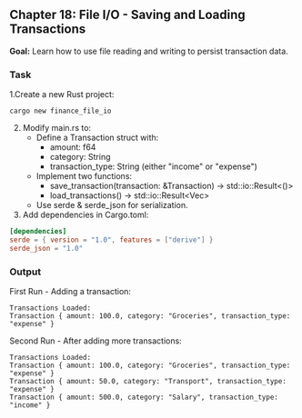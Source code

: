 ## Chapter 18: File I/O - Saving and Loading Transactions

**Goal:** Learn how to use file reading and writing to persist transaction data.

### Task
1.Create a new Rust project:
```shell
cargo new finance_file_io
```
2. Modify main.rs to:
   - Define a Transaction struct with:
      - amount: f64
      - category: String
      - transaction_type: String (either "income" or "expense")
   - Implement two functions:
      - save_transaction(transaction: &Transaction) -> std::io::Result<()>
      - load_transactions() -> std::io::Result<Vec<Transaction>>
   - Use serde & serde_json for serialization.
3. Add dependencies in Cargo.toml:
```toml
[dependencies]
serde = { version = "1.0", features = ["derive"] }
serde_json = "1.0"
```

### Output
First Run - Adding a transaction:
```
Transactions Loaded:
Transaction { amount: 100.0, category: "Groceries", transaction_type: "expense" }
```

Second Run - After adding more transactions:
```
Transactions Loaded:
Transaction { amount: 100.0, category: "Groceries", transaction_type: "expense" }
Transaction { amount: 50.0, category: "Transport", transaction_type: "expense" }
Transaction { amount: 500.0, category: "Salary", transaction_type: "income" }
```